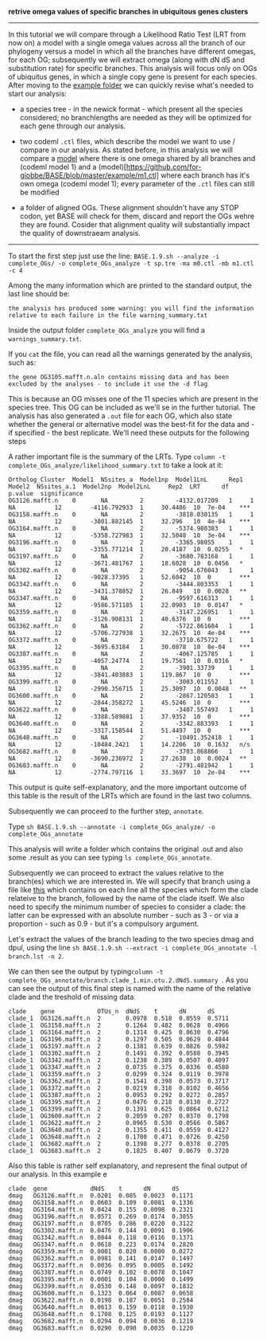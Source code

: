 **retrive omega values of specific branches in ubiquitous genes clusters**

---

In this tutorial we will compare through a Likelihood Ratio Test (LRT from now on)
a model with a single omega values across all the branch of our phylogeny versus a model in which all the branches have different omegas, for each OG; subsequently 
we will extract omega (along with dN dS and substitution rate) for specific branches. This analysis will focus only on OGs of ubiquitus genes,
in which a single copy gene is present for each species. 
After moving to the [example folder](https://github.com/for-giobbe/BASE/tree/master/example) we can quickly revise what's needed to start our analysis:

* a species tree - in the newick format - which present all the species considered;
no branchlengths are needed as they will be optimized for each gene through our analysis.

* two codeml ```.ctl``` files, which describe the model we want to use / compare in our analysis. As stated before, in this analysis we will compare 
a [model](https://github.com/for-giobbe/BASE/blob/master/example/m0.ctl) where there is one omega shared by all branches and (codeml model 1) and
a (model)[https://github.com/for-giobbe/BASE/blob/master/example/m1.ctl] where each branch has it's own omega (codeml model 1);
every parameter of the ```.ctl``` files can still be modified

* a folder of aligned OGs. These alignment shouldn't have any STOP codon, yet BASE will check for them, discard and report the OGs wehre they are found.
Cosider that alignment quality will substantially impact the quality of downstraeam analysis.

---

To start the first step just use the line:
```BASE.1.9.sh --analyze -i complete_OGs/ -o complete_OGs_analyze -t sp.tre -ma m0.ctl -mb m1.ctl -c 4```

Among the many information which are printed to the standard output, the last line should be:

```the analysis has produced some warning: you will find the information relative to each failure in the file warning_summary.txt```

Inside the  output folder ```complete_OGs_analyze``` you will find a ```warnings_summary.txt```.

If you ```cat``` the file, you can read all the warnings generated by the analysis, such as:

```the gene OG3105.mafft.n.aln contains missing data and has been excluded by the analyses - to include it use the -d flag```

This is because an OG misses one of the 11 species which are present in the species tree. This OG can be included as we'll se in the further tutorial.
The analysis has also generated a ```.out``` file for each OG, which also state whether the general or alternative model was
the best-fit for the data and - if specified - the best replicate. We'll need these outputs for the following steps

A rather important file is the summary of the LRTs. Type ```column -t complete_OGs_analyze/likelihood_summary.txt``` to take a look at it:

```
Ortholog_Cluster  Model1  NSsites_a  Model1np  Model1LnL      Rep1  Model2  NSsites_a.1  Model2np  Model2LnL     Rep2  LRT      df  p.value  significance
OG3126.mafft.n    0       NA         2         -4132.017209   1     1       NA           12        -4116.792933  1     30.4486  10  7e-04    ***
OG3158.mafft.n    0       NA         2         -3818.030135   1     1       NA           12        -3801.882145  1     32.296   10  4e-04    ***
OG3164.mafft.n    0       NA         2         -5374.980383   1     1       NA           12        -5358.727983  1     32.5048  10  3e-04    ***
OG3196.mafft.n    0       NA         2         -3365.98055    1     1       NA           12        -3355.771214  1     20.4187  10  0.0255   *
OG3197.mafft.n    0       NA         2         -3680.783168   1     1       NA           12        -3671.481767  1     18.6028  10  0.0456   *
OG3302.mafft.n    0       NA         2         -9054.676043   1     1       NA           12        -9028.37395   1     52.6042  10  0        ***
OG3342.mafft.n    0       NA         2         -3444.803353   1     1       NA           12        -3431.378852  1     26.849   10  0.0028   **
OG3347.mafft.n    0       NA         2         -9597.616313   1     1       NA           12        -9586.571185  1     22.0903  10  0.0147   *
OG3359.mafft.n    0       NA         2         -3147.226951   1     1       NA           12        -3126.908131  1     40.6376  10  0        ***
OG3362.mafft.n    0       NA         2         -5722.861684   1     1       NA           12        -5706.727938  1     32.2675  10  4e-04    ***
OG3372.mafft.n    0       NA         2         -3710.675722   1     1       NA           12        -3695.63184   1     30.0878  10  8e-04    ***
OG3387.mafft.n    0       NA         2         -4067.125785   1     1       NA           12        -4057.24774   1     19.7561  10  0.0316   *
OG3395.mafft.n    0       NA         2         -3901.33739    1     1       NA           12        -3841.403883  1     119.867  10  0        ***
OG3399.mafft.n    0       NA         2         -3003.011552   1     1       NA           12        -2990.356715  1     25.3097  10  0.0048   **
OG3600.mafft.n    0       NA         2         -2867.120583   1     1       NA           12        -2844.358272  1     45.5246  10  0        ***
OG3622.mafft.n    0       NA         2         -3407.557493   1     1       NA           12        -3388.589881  1     37.9352  10  0        ***
OG3640.mafft.n    0       NA         2         -3342.883393   1     1       NA           12        -3317.158544  1     51.4497  10  0        ***
OG3648.mafft.n    0       NA         2         -10491.352418  1     1       NA           12        -10484.2421   1     14.2206  10  0.1632   n/s
OG3682.mafft.n    0       NA         2         -3703.868866   1     1       NA           12        -3690.236972  1     27.2638  10  0.0024   **
OG3683.mafft.n    0       NA         2         -2791.481942   1     1       NA           12        -2774.797116  1     33.3697  10  2e-04    ***
```

This output is quite self-explanatory, and the more important outcome of this table is the result of the LRTs which are found in the last two columns.

Subsequently we can proceed to the further step, ```annotate```.

Type ```sh BASE.1.9.sh --annotate -i complete_OGs_analyze/ -o complete_OGs_annotate```

This analysis will write a folder which contains the original .out and also some .result 
as you can see typing ```ls complete_OGs_annotate```.

Subsequently we can proceed to extract the values relative to the branch(es) which we are interested in. 
We will specify that branch using a file like [this]() which contains on each line all the species which
form the clade relateive to the branch, followed by the name of the clade itself.
We also need to specify the minimum number of species to consider a clade: the latter can be expressed with an
absolute number - such as 3 - or via a proportion - such as 0.9 - but it's a compulsory argument.

Let's extract the values of the branch leading to the two species dmag and dpul, using the line 
```sh BASE.1.9.sh --extract -i complete_OGs_annotate -l branch.lst -n 2```.


We can then see the output by typing```column -t complete_OGs_annotate/branch.clade_1.min.otu.2.dNdS.summary ```. As you can see
the output of this final step is named with the name of the relative clade and the treshold of missing data.

```
clade    gene            OTUs_n  dNdS    t      dN      dS
clade_1  OG3126.mafft.n  2       0.0978  0.518  0.0559  0.5711
clade_1  OG3158.mafft.n  2       0.1264  0.482  0.0628  0.4966
clade_1  OG3164.mafft.n  2       0.1314  0.425  0.0630  0.4796
clade_1  OG3196.mafft.n  2       0.1297  0.505  0.0629  0.4844
clade_1  OG3197.mafft.n  2       0.1381  0.639  0.0826  0.5982
clade_1  OG3302.mafft.n  2       0.1491  0.392  0.0588  0.3945
clade_1  OG3342.mafft.n  2       0.1238  0.389  0.0507  0.4097
clade_1  OG3347.mafft.n  2       0.0735  0.375  0.0336  0.4580
clade_1  OG3359.mafft.n  2       0.0299  0.324  0.0119  0.3978
clade_1  OG3362.mafft.n  2       0.1541  0.398  0.0573  0.3717
clade_1  OG3372.mafft.n  2       0.0219  0.318  0.0102  0.4656
clade_1  OG3387.mafft.n  2       0.0953  0.292  0.0272  0.2857
clade_1  OG3395.mafft.n  2       0.0476  0.218  0.0130  0.2727
clade_1  OG3399.mafft.n  2       0.1391  0.625  0.0864  0.6212
clade_1  OG3600.mafft.n  2       0.2059  0.207  0.0370  0.1798
clade_1  OG3622.mafft.n  2       0.0965  0.530  0.0566  0.5867
clade_1  OG3640.mafft.n  2       0.1355  0.411  0.0559  0.4127
clade_1  OG3648.mafft.n  2       0.1708  0.471  0.0726  0.4250
clade_1  OG3682.mafft.n  2       0.1398  0.277  0.0378  0.2705
clade_1  OG3683.mafft.n  2       0.1825  0.407  0.0679  0.3720
```
Also this table is rather self explanatory, and represent the final output of our analysis. In this example e

```
clade  gene            dNdS    t      dN      dS
dmag   OG3126.mafft.n  0.0201  0.085  0.0023  0.1171
dmag   OG3158.mafft.n  0.0603  0.109  0.0081  0.1336
dmag   OG3164.mafft.n  0.0424  0.155  0.0098  0.2321
dmag   OG3196.mafft.n  0.0571  0.269  0.0174  0.3055
dmag   OG3197.mafft.n  0.0705  0.286  0.0220  0.3122
dmag   OG3302.mafft.n  0.0476  0.144  0.0091  0.1906
dmag   OG3342.mafft.n  0.0844  0.118  0.0116  0.1371
dmag   OG3347.mafft.n  0.0618  0.223  0.0174  0.2820
dmag   OG3359.mafft.n  0.0001  0.020  0.0000  0.0272
dmag   OG3362.mafft.n  0.0981  0.141  0.0147  0.1497
dmag   OG3372.mafft.n  0.0036  0.095  0.0005  0.1492
dmag   OG3387.mafft.n  0.0749  0.102  0.0078  0.1047
dmag   OG3395.mafft.n  0.0001  0.104  0.0000  0.1499
dmag   OG3399.mafft.n  0.0530  0.148  0.0097  0.1832
dmag   OG3600.mafft.n  0.1323  0.064  0.0087  0.0658
dmag   OG3622.mafft.n  0.0198  0.187  0.0051  0.2584
dmag   OG3640.mafft.n  0.0613  0.159  0.0118  0.1930
dmag   OG3648.mafft.n  0.1708  0.125  0.0193  0.1127
dmag   OG3682.mafft.n  0.0294  0.094  0.0036  0.1219
dmag   OG3683.mafft.n  0.0290  0.090  0.0035  0.1220
```


